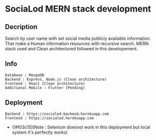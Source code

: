 # SociaLod MERN stack development

Decription
---
Search by user name with set social media publicly available information. That make a Human information resources with recursive search.
MERN stack used and Clean architectured followed in this developement.

Info
---
    Database : MongoDB 
    Backend : Express, Node.js (Clean architecture)
    Frontend : React (Clean architecture)
    Additional Mobile : Flutter (Pending)

Deployment
---
    Backend : https://socialod-backend.herokuapp.com
    Frontend : https://socialod.herokuapp.com

- ![#f03c15](Note : Selenium doesnot work in this deployment but local system it's perfectly works)